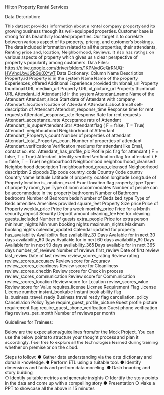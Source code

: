 Hilton Property Rental Services

Data Description:

This dataset provides information about a rental company property and its growing business through its well-equipped properties. Customer base is strong for its beautifully located properties. Our target is to correlate between various aspect of its property, pricing, and customer’s bookings.
The data included information related to all the properties, their attendants, Renting price and, location, Neighborhood, Reviews. It also has ratings on various aspects of property which gives us a clear perspective of property's popularity among customers.
Data Files:
https://drive.google.com/drive/folders/1KPMydGeQrRNJQ-HVVhqUovJGbGu0XYwT 
Data Dictionary:
Column Name	Description
Property_id	Property id in the system
Name	Name of the property
Experiences_offered	Additional Experience provided
thumbnail_url	Property thumbnail URL
medium_url	Property URL
xl_picture_url	Property thumbnail URL
Attendant_id	Attendant Id in the system
Attendant_name	Name of the Attendant
Attendant_since	Start date of Attendant with company
Attendant_location	location of Attendant
Attendant_about	Small self-description of Attendant
Attendant_response_time	Response time for rent requests
Attendant_response_rate	Response Rate for rent requests
Attendant_acceptance_rate	Acceptance rate of Attendant
Attendant_is_superAttendant	Star Attendant flag ( F = false, T = True)
Attendant_neighbourhood	Neighborhood of Attendant
Attendant_Propertys_count	Number of properties of attendant
Attendant_total_Propertys_count	Number of properties of attendant
Attendant_verifications	Verification mediums for attendant like Email, contact no. etc.
Attendant_has_profile_pic	Profile pic flag for attendant ( F = false, T = True)
Attendant_identity_verified	Verification flag for attendant ( F = false, T = True)
neighbourhood	Neighborhood 
neighbourhood_cleansed	Neighborhood description 1
neighbourhood_group_cleansed	Neighborhood description 2
zipcode	Zip code
country_code	Country Code
country	Country Name
latitude	Latitude of property location
longitude	Longitude of Property location
is_location_exact	Exact location flag
property_type	Type of property
room_type	Type of room
accommodates	Number of people can be accommodate in the property
bathrooms	Number of Bathroom
bedrooms	Number of Bedroom
beds	Number of Beds
bed_type	Type of Beds
amenities	Amenities provided
square_feet	Property Size
price	Price of Property
weekly_price	Price for a week
monthly_price	Price for a Month
security_deposit	Security Deposit amount
cleaning_fee	Fee for cleaning
guests_included	Number of guests
extra_people	Price for extra person
minimum_nights	Minimum booking nights
maximum_nights	Maximum booking nights
calendar_updated	Calendar updated for property
has_availability	Availability flag
availability_30	Days Available for in next 30 days
availability_60	Days Available for in next 60 days
availability_90	Days Available for in next 90 days
availability_365	Days available for in next 365 days
number_of_reviews	Number of reviews
first_review	Date of first review
last_review	Date of last review
review_scores_rating	Review rating 
review_scores_accuracy	Review score for Accuracy 
review_scores_cleanliness	Review score for Cleanliness
review_scores_checkin	Review score for Check in process
review_scores_communication	Review score for Communication
review_scores_location	Review score for Location
review_scores_value	Review score for Value
requires_license	License Requirement Flag
License	License number
instant_bookable	Instant book ability flag
is_business_travel_ready	Business travel ready flag
cancellation_policy	Cancellation Policy Type
require_guest_profile_picture	Guest profile picture requirement flag
require_guest_phone_verification	Guest phone verification flag
reviews_per_month	Number of reviews per month

Guidelines for Trainees:

Below are the expectations/guidelines from/for the Mock Project. You can use the below points to structure your thought process and plan it accordingly. Feel free to explore all the technologies learned during training whether on premise or on the cloud.

Steps to follow:
●	Gather data understanding via the data dictionary and domain knowledge.
●	Perform ETL using a suitable tool.
●	Identify dimensions and facts and perform data modeling.
●	Dash boarding and story building	
○	Identify suitable metrics and generate insights
○	Identify the story points in the data and come up with a compelling story
●	Presentation
○	Make a PPT to showcase all the above in 15 minutes.
